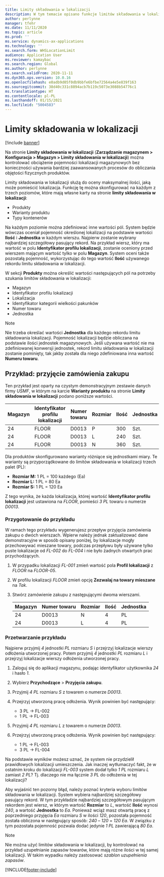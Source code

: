 ```yaml
---
title: Limity składowania w lokalizacji
description: W tym temacie opisano funkcje limitów składowania w lokalizacji.
author: perlynne
manager: tfehr
ms.date: 11/11/2020
ms.topic: article
ms.prod: ''
ms.service: dynamics-ax-applications
ms.technology: ''
ms.search.form: WHSLocationLimit
audience: Application User
ms.reviewer: kamaybac
ms.search.region: Global
ms.author: perlynne
ms.search.validFrom: 2020-11-11
ms.dyn365.ops.version: 10.0.16
ms.openlocfilehash: e0adb9d05f0db9bbfe6bfbe72564a4e5e839f163
ms.sourcegitcommit: 38d40c331c8894acb7b119c5073e3088b54776c1
ms.translationtype: HT
ms.contentlocale: pl-PL
ms.lasthandoff: 01/15/2021
ms.locfileid: "5004583"
---
```

# <a name="location-stocking-limits"></a>Limity składowania w lokalizacji

[!include [banner](../includes/banner.md)]

Na stronie **Limity składowania w lokalizacji** (**Zarządzanie magazynem \> Konfiguracja \> Magazyn \> Limity składowania w lokalizacji**) można kontrolować obciążenie pojemności lokalizacji magazynowych bez konieczności używania bardziej zaawansowanych procesów do obliczania objętości fizycznych produktów.

Limity składowania w lokalizacji służą do oceny maksymalnej ilości, jaką może pomieścić lokalizacja. Funkcję tę można skonfigurować na każdym z trzech poziomów, które mają własne karty na stronie **limity składowania w lokalizacji**:

- Produkty
- Warianty produktu
- Typy kontenerów

Na każdym poziomie można zdefiniować inne wartości pól. System będzie wówczas oceniał pojemność określonej lokalizacji na podstawie wartości **Ilość** i **Jednostka** w każdym wierszu. Najpierw zostanie wybrany najbardziej szczegółowy pasujący rekord. Na przykład wiersz, który ma wartość w polu **Identyfikator profilu lokalizacji**, zostanie oceniony przed wierszem mającym wartość tylko w polu **Magazyn**. System oceni także pozostałą pojemność, wykorzystując do tego wartość **Ilość** używanego rekordu limitu składowania w lokalizacji.

W sekcji **Produkty** można określić wartości następujących pól na potrzeby szukania limitów składowania w lokalizacji:

- Magazyn
- Identyfikator profilu lokalizacji
- Lokalizacja
- Identyfikator kategorii wielkości pakunków
- Numer towaru
- Jednostka

> [!NOTE]
> Nie trzeba określać wartości **Jednostka** dla każdego rekordu limitu składowania lokalizacji. Pojemność lokalizacji będzie obliczana na podstawie ilości jednostek magazynowych. Jeśli używana wartość nie ma zdefiniowanej konwersji jednostek, rekord limitu składowania w lokalizacji zostanie pominięty, tak jakby została dla niego zdefiniowana inna wartość **Numeru towaru**.

## <a name="example--purchase-order-receiving"></a>Przykład: przyjęcie zamówienia zakupu

Ten przykład jest oparty na czystym demonstracyjnym zestawie danych firmy *USMF*, w którym na karcie **Warianty produktu** na stronie **Limity składowania w lokalizacji** podano poniższe wartości.

| Magazyn | Identyfikator profilu lokalizacji | Numer towaru | Rozmiar | Ilość | Jednostka |
|-----------|---------------------|-------------|------|----------|------|
| 24        | FLOOR               | D0013       | P    | 300      | Szt.   |
| 24        | FLOOR               | D0013       | L    | 240      | Szt.   |
| 24        | FLOOR               | D0013       | N    | 360      | Szt.   |

Dla produktów skonfigurowano warianty różniące się jednostkami miary. Te warianty są przyporządkowane do limitów składowania w lokalizacji trzech palet (PL):

- **Rozmiar M:** 1 PL = 100 każdego (Ea)
- **Rozmiar L:** 1 PL = 80 Ea
- **Rozmiar S:** 1 PL = 120 Ea

Z tego wynika, że każda lokalizacja, której wartość **Identyfikator profilu lokalizacji** jest ustawiona na *FLOOR*, pomieści *3* *PL* towaru o numerze *D0013*.

### <a name="prepare-for-the-example"></a>Przygotowanie do przykładu

W ramach tego przykładu wygenerujesz przepływ przyjęcia zamówienia zakupu o dwóch wierszach. Wpierw należy jednak zaktualizować dane demonstracyjne w sposób opisany poniżej, by lokalizacje mogły przechowywać mieszane towary, podczas przepływu były używane tylko puste lokalizacje od *FL-002* do *FL-004* i nie było żadnych otwartych prac przychodzących.

1. W przypadku lokalizacji *FL-001* zmień wartość pola **Profil lokalizacji** z *FLOOR* na *FLOOR-05*.
1. W profilu lokalizacji *FLOOR* zmień opcję **Zezwalaj na towary mieszane** na *Tak*.
1. Stwórz zamówienie zakupu z następującymi dwoma wierszami.

    | Magazyn | Numer towaru | Rozmiar | Ilość | Jednostka |
    |-----------|-------------|------|----------|------|
    | 24        | D0013       | N    | 4        | PL   |
    | 24        | D0013       | L    | 4        | PL   |

### <a name="process-the-example"></a>Przetwarzanie przykładu

Najpierw przyjmij *4* jednostki *PL* rozmiaru *S* i przejrzyj lokalizacje wierszy odłożenia utworzonej pracy. Potem przyjmij *4* jednostki *PL* rozmiaru *L* i przejrzyj lokalizacje wierszy odłożenia utworzonej pracy.

1. Zaloguj się do aplikacji magazynu, podając identyfikator użytkownika *24* i hasło *1*.
1. Wybierz **Przychodzące** \> **Przyjęcia zakupu**.
1. Przyjmij *4* *PL* rozmiaru *S* z towarem o numerze *D0013*.
1. Przejrzyj utworzoną pracę odłożenia. Wynik powinien być następujący:

    - 3 PL -\> FL-002
    - 1 PL -\> FL-003

1. Przyjmij *4* *PL* rozmiaru *L* z towarem o numerze *D0013*.
1. Przejrzyj utworzoną pracę odłożenia. Wynik powinien być następujący:

    - 1 PL -\> FL-003
    - 3 PL -\> FL-004

Na podstawie wyników możesz uznać, że system nie przydzielił prawidłowych lokalizacji umieszczenia. Jak inaczej wytłumaczyć fakt, że w ostatnim kroku do lokalizacji *FL-003* system dodał tylko *1* *PL* rozmiaru *L* zamiast *2* *PL*? Tj. dlaczego nie ma łącznie *3* *PL* do odłożenia w tej lokalizacji?

Aby wyjaśnić ten pozorny błąd, należy poznać kryteria wyboru limitów składowania w lokalizacji. System wybiera najbardziej szczegółowy pasujący rekord. W tym przykładzie najbardziej szczegółowym pasującym rekordem jest wiersz, w którym wartość **Rozmiar** to *L*, wartość **Ilość** wynosi *240*, a wartość **Jednostka** to *Ea*. Ponieważ wciąż masz otwartą pracę z poprzedniego przyjęcia *Ea* rozmiaru *S* w ilości *120*, pozostała pojemność została obliczona w następujący sposób: *240* – *120* = *120* *Ea*. W związku z tym pozostała pojemność pozwala dodać jedynie *1* *PL* zawierającą *80* *Ea*.

> [!NOTE]
> Nie można użyć limitów składowania w lokalizacji, by kontrolować na przykład uzupełnianie zapasów towarów, które mają różne ilości w tej samej lokalizacji. W takim wypadku należy zastosować *szablon uzupełnienia zapasów*.


[!INCLUDE[footer-include](../../includes/footer-banner.md)]